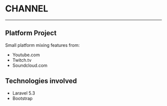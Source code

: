 # CHANNEL
------
## Platform Project

Small platform mixing features from: 
- Youtube.com
- Twitch.tv
- Soundcloud.com

## Technologies involved
- Laravel 5.3
- Bootstrap 

